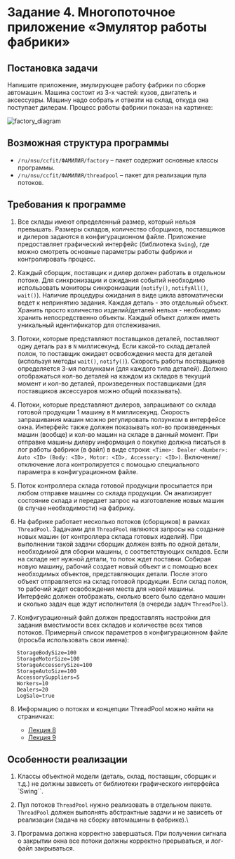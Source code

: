 # Задание 4. Многопоточное приложение «Эмулятор работы фабрики»

## Постановка задачи

Напишите приложение, эмулирующее работу фабрики по сборке автомашин. 
Машина состоит из 3-х частей: кузов, двигатель и аксессуары. 
Машину надо собрать и отвезти на склад, откуда она поступает дилерам. 
Процесс работы фабрики показан на картинке:

![factory_diagram](https://user-images.githubusercontent.com/90527574/230728095-d83bc249-f99e-472e-b0d7-27514bc9cfc5.png)

## Возможная структура программы

   + `/ru/nsu/ccfit/ФАМИЛИЯ/factory` – пакет содержит основные классы программы.
   + `/ru/nsu/ccfit/ФАМИЛИЯ/threadpool` – пакет для реализации пула потоков.

## Требования к программе

1. Все склады имеют определенный размер, который нельзя превышать. 
Размеры складов, количество сборщиков, поставщиков и дилеров задаются в конфигурационном файле. 
Приложение предоставляет графический интерфейс (библиотека `Swing`), 
где можно смотреть основные параметры работы фабрики и контролировать процесс.

2. Каждый сборщик, поставщик и дилер должен работать в отдельном потоке. 
Для синхронизации и ожидания событий необходимо использовать мониторы 
синхронизации (`notify()`, `notifyAll()`, `wait()`). 
Наличие процедуры ожидания в виде цикла автоматически ведет к непринятию задания. 
Каждая деталь - это отдельный объект. 
Хранить просто количество изделий/деталей нельзя - необходимо хранить непосредственно объекты. 
Каждый объект должен иметь уникальный идентификатор для отслеживания.

3. Потоки, которые представляют поставщиков деталей, поставляют одну деталь раз в `N` миллисекунд. 
Если какой-то склад деталей полон, то поставщик ожидает освобождения места для деталей (используя методы `wait()`, `notify()`). 
Скорость работы поставщиков определяется 3-мя ползунками (для каждого типа деталей).
Должно отображаться кол-во деталей на каждом из складов в текущий момент и
кол-во деталей, произведенных поставщиками (для поставщиков аксессуаров можно общий показывать).

4. Потоки, которые представляют дилеров, запрашивают со склада готовой продукции 1 машину в `M` миллисекунд. 
Скорость запрашивания машин можно регулировать ползунком в интерфейсе окна. 
Интерфейс также должен показывать кол-во произведенных машин (вообще) и кол-во машин на складе в данный момент. 
При отправке машины дилеру информация о покупке должна писаться в лог работы фабрики (в файл) в виде строки:
`<Time>: Dealer <Number>: Auto <ID> (Body: <ID>, Motor: <ID>, Accessory: <ID>)`.
Включение/отключение лога контролируется с помощью специального параметра в конфигурационном файле.

5. Поток контроллера склада готовой продукции просыпается при любом отправке машины со склада продукции. 
Он анализирует состояние склада и передает запрос на изготовление новых машин (в случае необходимости) на фабрику.

6. На фабрике работает несколько потоков (сборщиков) в рамках `ThreadPool`.
Задачами для `ThreadPool` являются запросы на создание новых машин (от контроллера склада готовых изделий). 
При выполнении такой задачи сборщик должен взять по одной детали, необходимой для сборки машины, с соответствующих складов. 
Если на складе нет нужной детали, то поток ждет поставки. 
Собирая новую машину, рабочий создает новый объект и с помощью всех необходимых объектов, представляющих детали. 
После этого объект отправляется на склад готовой продукции. 
Если склад полон, то рабочий ждет освобождения места для новой машины. 
Интерфейс должен отображать, сколько всего было сделано машин и сколько задач еще ждут исполнителя (в очереди задач `ThreadPool`).

7. Конфигурационный файл должен предоставлять настройки для задания вместимости всех складов и количестве всех типов потоков. 
Примерный список параметров в конфигурационном файле (просьба использовать свои имена):

```   
   StorageBodySize=100
   StorageMotorSize=100
   StorageAccessorySize=100
   StorageAutoSize=100
   AccessorySuppliers=5
   Workers=10
   Dealers=20
   LogSale=true
```

8. Информацию о потоках и концепции ThreadPool можно найти на страничках:

   + [Лекция 8](http://ccfit.nsu.ru/~rylov/java_lections/java_lection8/index.html)
   + [Лекция 9](http://ccfit.nsu.ru/~rylov/java_lections/java_lection9/index.html)

## Особенности реализации

1. Классы объектной модели (деталь, склад, поставщик, сборщик и т.д.) не должны 
зависеть от библиотеки графического интерфейса `Swing``.

2. Пул потоков `ThreadPool` нужно реализовать в отдельном пакете. 
`ThreadPool` должен выполнять абстрактные задачи и не зависеть от реализации (задача на сборку автомашины в фабрике).\

3. Программа должна корректно завершаться. 
При получении сигнала о закрытии окна все потоки должны корректно прерываться, и лог-файл закрываться.
